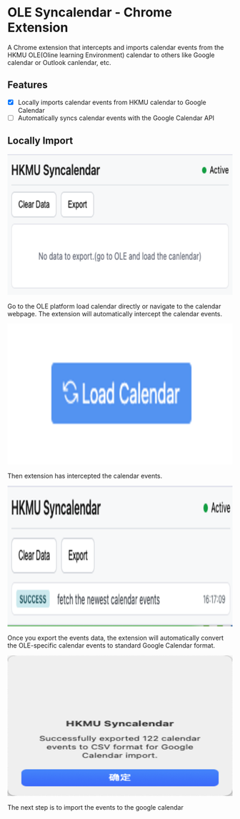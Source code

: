 # OLE Syncalendar - Chrome Extension

A Chrome extension that intercepts and imports calendar events from the HKMU OLE(Oline learning Environment) calendar to others like Google calendar or Outlook canlendar, etc.


## Features

- [x] Locally imports calendar events from HKMU calendar to Google Calendar
- [ ] Automatically syncs calendar events with the Google Calendar API

## Locally Import

![import calendar events](doc_popup1_final.png)

Go to the OLE platform load calendar directly or navigate to the calendar webpage. The extension will automatically intercept the calendar events.

![import calendar events](doc_load_calendar_final.png)

Then extension has intercepted the calendar events.

![import calendar events](doc_popup_final.png)

Once you export the events data, the extension will automatically convert the OLE-specific calendar events to standard Google Calendar format. 

![import calendar events](doc_export_final.png)

The next step is to import the events to the google calendar